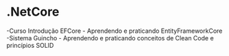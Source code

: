 # .NetCore
  -Curso Introdução EFCore - Aprendendo e praticando EntityFrameworkCore
  -Sistema Guincho - Aprendendo e praticando conceitos de Clean Code e princípios SOLID
